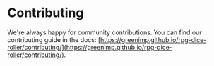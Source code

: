 # Contributing

We're always happy for community contributions. You can find our contributing guide in the docs: [https://greenimp.github.io/rpg-dice-roller/contributing/](https://greenimp.github.io/rpg-dice-roller/contributing/).

